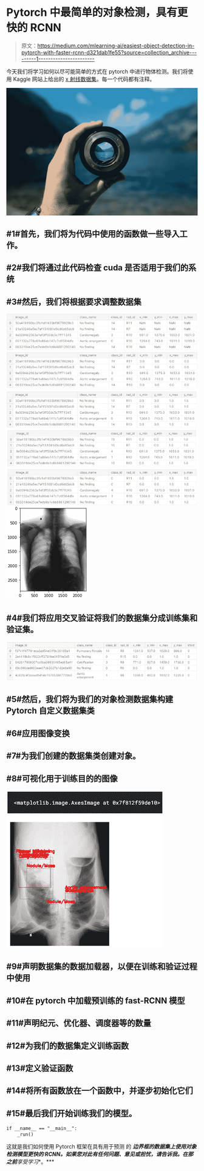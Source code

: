 # Pytorch 中最简单的对象检测，具有更快的 RCNN

> 原文：<https://medium.com/mlearning-ai/easiest-object-detection-in-pytorch-with-faster-rcnn-d321dab1fe55?source=collection_archive---------1----------------------->

今天我们将学习如何以尽可能简单的方式在 pytorch 中进行物体检测。我们将使用 Kaggle 网站上给出的 [x 射线数据集](https://www.kaggle.com/c/vinbigdata-chest-xray-abnormalities-detection/data)。每一个代码都有注释。

![](img/af5a8736cf37ddc8d40e9b7b149a735e.png)

## #1#首先，我们将为代码中使用的函数做一些导入工作。

## #2#我们将通过此代码检查 cuda 是否适用于我们的系统

## #3#然后，我们将根据要求调整数据集

![](img/82e323c25e47ace9b2e64bdfeeb463c1.png)![](img/8648c498c899176ec94e4c5870ff0857.png)![](img/2976f2ac547885d2368e55866a2e96fa.png)![](img/07a1d647c6f86f9abebd8227763ed0c1.png)![](img/8fe297471f2b9d2d08ca4e1c8bd4a196.png)![](img/9b2a806e33733bd4d0c0449df7162593.png)

## #4#我们将应用交叉验证将我们的数据集分成训练集和验证集。

![](img/315fda21f26eedba43b80aed69eda3bd.png)

## #5#然后，我们将为我们的对象检测数据集构建 Pytorch 自定义数据集类

## #6#应用图像变换

## #7#为我们创建的数据集类创建对象。

## #8#可视化用于训练目的的图像

![](img/d13c4ca1112f8c356cc9dd43309d5cba.png)

## #9#声明数据集的数据加载器，以便在训练和验证过程中使用

## #10#在 pytorch 中加载预训练的 fast-RCNN 模型

## #11#声明纪元、优化器、调度器等的数量

## #12#为我们的数据集定义训练函数

## #13#定义验证函数

## #14#将所有函数放在一个函数中，并逐步初始化它们

## #15#最后我们开始训练我们的模型。

```
if __name__ == "__main__":
    _run()
```

这就是我们如何使用 Pytorch 框架在具有用于预测 的 ***边界框的数据集上使用对象检测模型更快的 RCNN。如果您对此有任何问题、意见或担忧，请告诉我。在那之前**享受学习**。***